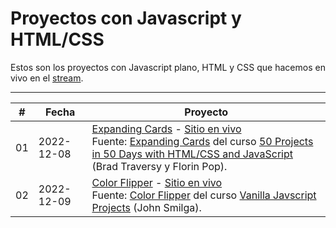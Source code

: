 # Proyectos con Javascript y HTML/CSS

Estos son los proyectos con Javascript plano, HTML y CSS que hacemos en vivo en el [stream](https://twitch.tv/matiasbaldanza).

<hr>

|  #  | Fecha      | Proyecto                                                                                                                                                                                                                                                                                                                                                                                                                                               |
| :-: | ---------- | ------------------------------------------------------------------------------------------------------------------------------------------------------------------------------------------------------------------------------------------------------------------------------------------------------------------------------------------------------------------------------------------------------------------------------------------------------ |
| 01  | 2022-12-08 | [Expanding Cards](https://github.com/matiasbaldanza/javascript-projects/tree/main/expanding-cards) - [Sitio en vivo](https://matiasbaldanza.github.io/javascript-projects/expanding-cards)<br> Fuente: [Expanding Cards](https://github.com/bradtraversy/50projects50days/tree/master/expanding-cards) del curso [50 Projects in 50 Days with HTML/CSS and JavaScript](https://github.com/bradtraversy/50projects50days) (Brad Traversy y Florin Pop). |
| 02  | 2022-12-09 | [Color Flipper](https://github.com/matiasbaldanza/javascript-projects/tree/main/color-flipper) - [Sitio en vivo](https://matiasbaldanza.github.io/javascript-projects/color-flipper)<br> Fuente: [Color Flipper](https://github.com/john-smilga/javascript-basic-projects/tree/master/01-color-flipper) del curso [Vanilla Javscript Projects](https://github.com/bradtraversy/50projects50days) (John Smilga).                                        |
